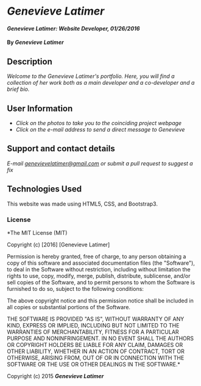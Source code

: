# _Genevieve Latimer_

#### _Genevieve Latimer: Website Developer, 01/26/2016_

#### By _**Genevieve Latimer**_

## Description

_Welcome to the Genevieve Latimer's portfolio.  Here, you will find a collection of her work both as a main developer and a co-developer and a brief bio._

## User Information

* _Click on the photos to take you to the coinciding project webpage_
* _Click on the e-mail address to send a direct message to Genevieve_

## Support and contact details

_E-mail genevievelatimer@gmail.com or submit a pull request to suggest a fix_

## Technologies Used

This website was made using HTML5, CSS, and Bootstrap3.

### License

*The MIT License (MIT)

Copyright (c) [2016] [Genevieve Latimer]

Permission is hereby granted, free of charge, to any person obtaining a copy
of this software and associated documentation files (the "Software"), to deal
in the Software without restriction, including without limitation the rights
to use, copy, modify, merge, publish, distribute, sublicense, and/or sell
copies of the Software, and to permit persons to whom the Software is
furnished to do so, subject to the following conditions:

The above copyright notice and this permission notice shall be included in all
copies or substantial portions of the Software.

THE SOFTWARE IS PROVIDED "AS IS", WITHOUT WARRANTY OF ANY KIND, EXPRESS OR
IMPLIED, INCLUDING BUT NOT LIMITED TO THE WARRANTIES OF MERCHANTABILITY,
FITNESS FOR A PARTICULAR PURPOSE AND NONINFRINGEMENT. IN NO EVENT SHALL THE
AUTHORS OR COPYRIGHT HOLDERS BE LIABLE FOR ANY CLAIM, DAMAGES OR OTHER
LIABILITY, WHETHER IN AN ACTION OF CONTRACT, TORT OR OTHERWISE, ARISING FROM,
OUT OF OR IN CONNECTION WITH THE SOFTWARE OR THE USE OR OTHER DEALINGS IN THE
SOFTWARE.*

Copyright (c) 2015 **_Genevieve Latimer_**
